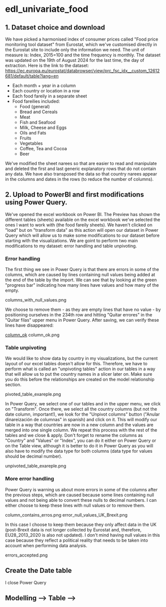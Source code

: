 # edl_univariate_food

## 1. Dataset choice and download

We have picked a harmonised index of consumer prices called "Food price monitoring tool dataset" from Eurostat, which we've customised directly in the Eurostat site to include only the information we need. The unit of measure is: Index, 2015=100 and the time frequency is monthly. The dataset was updated on the 19th of August 2024 for the last time, the day of extraction.
Here is the link to the dataset: https://ec.europa.eu/eurostat/databrowser/view/prc_fsc_idx__custom_12612681/default/table?lang=en

- Each month + year in a column
- Each country or location in a row
- Each food fareily in a separate sheet
- Food fareilies included:
    - Food (general)
    - Bread and Cereals
    - Meat
    - Fish and Seafood
    - Milk, Cheese and Eggs
    - Oils and Fats
    - Fruits
    - Vegetables
    - Coffee, Tea and Cocoa
    - Beer

We've modified the sheet narees so that are easier to read and manipulate and deleted the first and last generic explanatory rows that do not contain any data.
We have also transposed the data so that country narees appear in the columns and dates in the rows (to reduce the number of columns).

## 2. Upload to PowerBI and first modifications using Power Query.

We've opened the excel workbook on Power BI. The Preview has shown the different tables (sheets) available on the excel workbook we've selected the ones I want to work with (the food fareily sheets). We haven't clicked on "load" but on "transform data" as this action will open our dataset in Power Query which will allow us to make some modifications to our dataset before starting with the visualizations. We are goint to perform two main modifications to my dataset: error handling and table unpivoting.

### Error handling

The first thing we see in Power Query is that there are errors in some of the columns, which are caused by lines containing null values being added at the end of the table by the import. We can see that by looking at the green "progress bar" indicating how many lines have values and how many of the empty.

columns_with_null_values.png

We choose to remove them - as they are empty lines that have no value - by positioning ourselves in the 234th row and hitting "Quitar errores" in the "Quitar filas" upper menu in Power Query. After saving, we can verify these lines have disappeared:

[column_ok](https://github.com/MaiteLizarraga/edl_univariate_food/blob/main/img/column_ok.png)
column_ok.png

### Table unpivoting

We would like to show data by country in my visualizations, but the current layout of our excel tables doesn't allow for this. Therefore, we have to perform what is called an "unpivoting tables" action in our tables in a way that will allow us to put the country names in a slicer later on. Make sure you do this before the relationships are created on the model relationship section.

pivoted_table_exareple.png

In Power Query, we select one of our tables and in the upper menu, we click on "Transform". Once there, we select all the country columns (but not the date column, important!), we look for the "Unpivot columns" button ("Anular dinareización de columnas" in spanish) and click on it. This will modify our table in a way that countries are now in a new column and the values are merged into one single column. We repeat this process with the rest of the tables and we close & apply. Don't forget to rename the columns as "Country" and "Values" or "Index", you can do it either on Power Query or on the Table view, although it is better to do it in Power Query as you will also have to modify the data type for both columns (data type for values should be decimal number).

unpivoted_table_exareple.png

### More error handling

Power Query is warning us about more errors in some of the columns after the previous steps, which are caused because some lines containing null values and not being able to convert these nulls to decimal numbers. I can either choose to keep these lines with null values or to remove them.

column_contains_erros.png
error_null_values_UK_Brexit.png

In this case I choose to keep them because they only affect data in the UK (post-Brexit data is not longer collected by Eurostat and, therefore, EU28_2013_2020 is also not updated). I don't mind having null values in this case because they reflect a political reality that needs to be taken into account when performing data analysis.

errors_accepted.png

## Create the Date table

I close Power Query


## Modelling --> Table -->      
